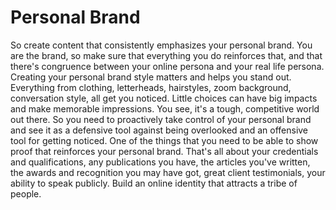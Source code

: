 # Personal Brand

So create content that consistently emphasizes your personal brand. You are the brand, so make sure that everything you do reinforces that, and that there's congruence between your online persona and your real life persona. Creating your personal brand style matters and helps you stand out. Everything from clothing, letterheads, hairstyles, zoom background, conversation style, all get you noticed. Little choices can have big impacts and make memorable impressions. You see, it's a tough, competitive world out there. So you need to proactively take control of your personal brand and see it as a defensive tool against being overlooked and an offensive tool for getting noticed. One of the things that you need to be able to show proof that reinforces your personal brand. That's all about your credentials and qualifications, any publications you have, the articles you've written, the awards and recognition you may have got, great client testimonials, your ability to speak publicly. Build an online identity that attracts a tribe of people.
